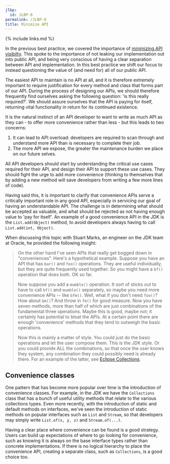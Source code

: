 ```yaml
---
jlbp:
  id: JLBP-8
permalink: /JLBP-8
title: Minimize API
---
```


{% include links.md %}

In the previous best practice, we covered the importance of [minimizing API visibilty](/JLBP-7). This spoke to the importance of not leaking our implementation out into public API, and being very conscious of having a clear separation between API and implementation. In this best practice we shift our focus to instead questioning the value of (and need for) all of our public API.

The easiest API to maintain is no API at all, and it is therefore extremely important to require justification for every method and class that forms part of our API. During the process of designing our APIs, we should therefore frequently find ourselves asking the following question: 'is this really required?'. We should assure ourselves that the API is paying for itself, returning vital functionality in return for its continued existence.

It is the natural instinct of an API developer to want to write as much API as they can - to offer more convenience rather than less - but this leads to two concerns:

1. It can lead to API overload: developers are required to scan through and understand more API than is necessary to complete their job.
2. The more API we expose, the greater the maintenance burden we place on our future selves.

All API developers should start by understanding the critical use cases required for their API, and design their API to support these use cases. They should fight the urge to add more convenience (thinking to themselves that by adding a new method will save developers from writing a few more lines of code).

Having said this, it is important to clarify that convenience APIs serve a critically important role in any good API, especially in servicing our goal of having an understandable API. The challenge is in determining what should be accepted as valuable, and what should be rejected as not having enough value to 'pay for itself'. An example of a good convenience API in the JDK is the `List.add(Object)` method, to avoid developers always having to call `List.add(int, Object)`.

When discussing this topic with Stuart Marks, an engineer on the JDK team at Oracle, he provided the following insight:

>On the other hand I've seen APIs that really get bogged down in "conveniences". Here's a hypothetical example. Suppose you have an API that has `bar()` and `foo()` operations. They are useful individually, but they are quite frequently used together. So you might have a `bf()` operation that does both. OK so far.
>
>Now suppose you add a `mumble()` operation. It sort of sticks out to have to call `bf()` and `mumble()` separately, so maybe you need more convenience APIs -- like `bfm()`. Well, what if you don't need `foo()`? How about `bm()`? And throw in `fm()` for good measure. Now you have seven methods, more than half of which are just combinations of the fundamental three operations. Maybe this is good, maybe not; it certainly has potential to bloat the APIs. At a certain point there are enough 'convenience' methods that they tend to outweigh the basic operations.
>
>Now this is mainly a matter of style. You could just do the basic operations and let the user compose them. This is the JDK style. Or you could provide ALL the combinations, so that once the user knows they system, any combination they could possibly need is already there. For an example of the latter, see [Eclipse Collections](https://www.eclipse.org/collections/).

## Convenience classes

One pattern that has become more popular over time is the introduction of convenience classes. For example, in the JDK we have the `Collections` class that has a bunch of useful utility methods that relate to the various collections types. Even more recently, with the introduction of static and default methods on interfaces, we've seen the introduction of static methods on popular interfaces such as `List` and `Stream`, so that developers may simply write `List.of(x, y, z)` and `Stream.of(...)`.

Having a clear place where convenience can be found is a good strategy. Users can build up expectations of where to go looking for convenience, such as knowing it is always on the base interface types rather than concrete implementations. If there is no logical hierarchy to place the convenience API, creating a separate class, such as `Collections`, is a good choice too.